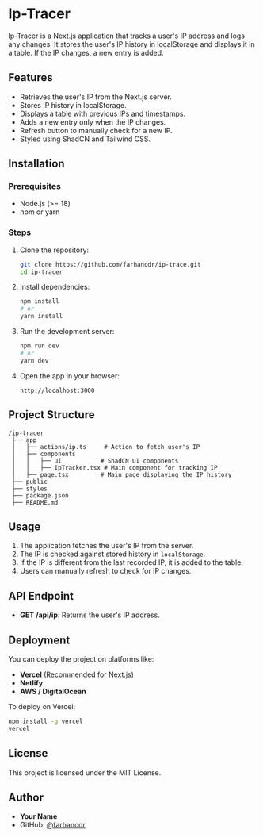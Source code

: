 # Ip-Tracer

Ip-Tracer is a Next.js application that tracks a user's IP address and logs any changes. It stores the user's IP history in localStorage and displays it in a table. If the IP changes, a new entry is added.

## Features
- Retrieves the user's IP from the Next.js server.
- Stores IP history in localStorage.
- Displays a table with previous IPs and timestamps.
- Adds a new entry only when the IP changes.
- Refresh button to manually check for a new IP.
- Styled using ShadCN and Tailwind CSS.

## Installation
### Prerequisites
- Node.js (>= 18)
- npm or yarn

### Steps
1. Clone the repository:
   ```sh
   git clone https://github.com/farhancdr/ip-trace.git
   cd ip-tracer
   ```
2. Install dependencies:
   ```sh
   npm install
   # or
   yarn install
   ```
3. Run the development server:
   ```sh
   npm run dev
   # or
   yarn dev
   ```
4. Open the app in your browser:
   ```
   http://localhost:3000
   ```

## Project Structure
```
/ip-tracer
 ├── app
 │   ├── actions/ip.ts     # Action to fetch user's IP
 │   ├── components
 │   │   ├── ui           # ShadCN UI components
 │   │   ├── IpTracker.tsx # Main component for tracking IP
 │   ├── page.tsx         # Main page displaying the IP history
 ├── public
 ├── styles
 ├── package.json
 ├── README.md
```

## Usage
1. The application fetches the user's IP from the server.
2. The IP is checked against stored history in `localStorage`.
3. If the IP is different from the last recorded IP, it is added to the table.
4. Users can manually refresh to check for IP changes.

## API Endpoint
- **GET /api/ip**: Returns the user's IP address.

## Deployment
You can deploy the project on platforms like:
- **Vercel** (Recommended for Next.js)
- **Netlify**
- **AWS / DigitalOcean**

To deploy on Vercel:
```sh
npm install -g vercel
vercel
```

## License
This project is licensed under the MIT License.

## Author
- **Your Name**
- GitHub: [@farhancdr](https://github.com/farhancdr)

